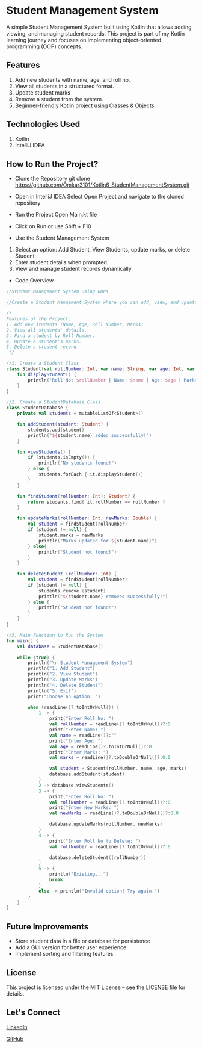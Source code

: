 # Student Management System

A simple Student Management System built using Kotlin that allows adding, viewing, and managing student records. This project is part of my Kotlin learning journey and focuses on implementing object-oriented programming (OOP) concepts.

## Features
1. Add new students with name, age, and roll no.
2. View all students in a structured format.
3. Update student marks
4. Remove a student from the system.
5. Beginner-friendly Kotlin project using Classes & Objects.


## Technologies Used
1. Kotlin
2. IntelliJ IDEA



## How to Run the Project?

* Clone the Repository
git clone https://github.com/Omkar3101/Kotlin6_StudentManagementSystem.git

* Open in IntelliJ IDEA
Select Open Project and navigate to the cloned repository

* Run the Project
Open Main.kt file

* Click on Run or use Shift + F10

* Use the Student Management System
1. Select an option: Add Student, View Students, update marks, or delete Student
2. Enter student details when prompted.
3. View and manage student records dynamically.

* Code Overview

``` kotlin
//Student Management System Using OOPs

//Create a Student Mangement System where you can add, view, and update student details using Classes, Objects, Methods, and Constructors in Kotlin.

/*
Features of the Project:
1. Add new students (Name, Age, Roll Number, Marks)
2. View all students' details.
3. Find a student by Roll Number.
4. Update a student's marks.
5. Delete a student record
 */

//1. Create a Student Class
class Student(val rollNumber: Int, var name: String, var age: Int, var marks: Double) {
    fun displayStudent() {
        println("Roll No: $rollNumber | Name: $name | Age: $age | Marks: $marks")
    }
}

//2. Create a StudentDatabase Class
class StudentDatabase {
    private val students = mutableListOf<Student>()

    fun addStudent(student: Student) {
        students.add(student)
        println("${student.name} added successfully!")
    }

    fun viewStudents() {
        if (students.isEmpty()) {
            println("No students found!")
        } else {
            students.forEach { it.displayStudent()}
        }
    }

    fun findStudent(rollNumber: Int): Student? {
        return students.find{ it.rollNumber == rollNumber }
    }

    fun updateMarks(rollNumber: Int, newMarks: Double) {
        val student = findStudent(rollNumber)
        if (student != null) {
            student.marks = newMarks
            println("Marks updated for ${student.name}")
        } else{
            println("Student not found!")
        }
    }

    fun deleteStudent (rollNumber: Int) {
        val student = findStudent(rollNumber)
        if (student != null) {
            students.remove (student)
            println("${student.name} removed successfully!")
        } else {
            println("Student not found!")
        }
    }
}

//3. Main Function to Run the System
fun main() {
    val database = StudentDatabase()

    while (true) {
        println("\n Student Management System")
        println("1. Add Student")
        println("2. View Student")
        println("3. Update Marks")
        println("4. Delete Student")
        println("5. Exit")
        print("Choose an option: ")

        when (readLine()?.toIntOrNull()) {
            1 -> {
                print("Enter Roll No: ")
                val rollNumber = readLine()?.toIntOrNull()?:0
                print("Enter Name: ")
                val name = readLine()?:""
                print("Enter Age: ")
                val age = readLine()?.toIntOrNull()?:0
                print("Enter Marks: ")
                val marks = readLine()?.toDoubleOrNull()?:0.0

                val student = Student(rollNumber, name, age, marks)
                database.addStudent(student)
            }
            2 -> database.viewStudents()
            3 -> {
                print("Enter Roll No: ")
                val rollNumber = readLine()?.toIntOrNull()?:0
                print("Enter New Marks: ")
                val newMarks = readLine()?.toDoubleOrNull()?:0.0

                database.updateMarks(rollNumber, newMarks)
            }
            4 -> {
                print("Enter Roll No to Delete: ")
                val rollNumber = readLine()?.toIntOrNull()?:0

                database.deleteStudent((rollNumber))
            }
            5 -> {
                println("Existing...")
                break
            }
            else -> println("Invalid option! Try again.")
        }
    }
}
```

## Future Improvements
* Store student data in a file or database for persistence
* Add a GUI version for better user experience
* Implement sorting and filtering features


## License
This project is licensed under the MIT License – see the [LICENSE](https://github.com/Omkar3101/Kotlin6_StudentManagementSystem/blob/main/LICENSE) file for details.

## Let's Connect

[LinkedIn](https://www.linkedin.com/in/omkar3101)

[GitHub](https://github.com/Omkar3101)


